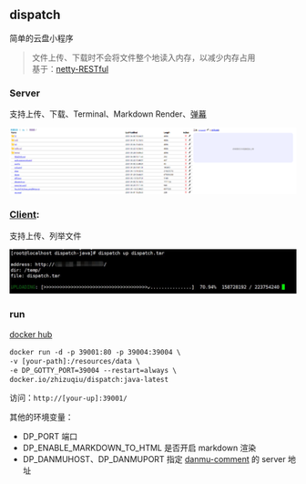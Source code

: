 ## dispatch

简单的云盘小程序

> 文件上传、下载时不会将文件整个地读入内存，以减少内存占用  
> 基于：[netty-RESTful](https://github.com/zhizuqiu/netty-RESTful)

### Server

支持上传、下载、Terminal、Markdown Render、[弹幕](https://github.com/zhizuqiu/danmu-comment)

![](images/image.png)

### [Client](https://github.com/zhizuqiu/dispatch-tools):

支持上传、列举文件

![](images/up.jpg)

### run

[docker hub](https://hub.docker.com/r/zhizuqiu/dispatch)

```
docker run -d -p 39001:80 -p 39004:39004 \
-v [your-path]:/resources/data \
-e DP_GOTTY_PORT=39004 --restart=always \
docker.io/zhizuqiu/dispatch:java-latest
```

访问：`http://[your-up]:39001/`

其他的环境变量：
- DP_PORT 端口
- DP_ENABLE_MARKDOWN_TO_HTML 是否开启 markdown 渲染 
- DP_DANMUHOST、DP_DANMUPORT 指定 [danmu-comment](https://github.com/zhizuqiu/danmu-comment) 的 server 地址